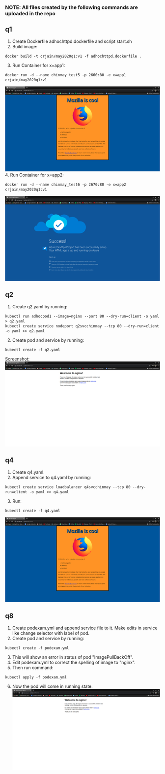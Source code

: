 ### NOTE: All files created by the following commands are uploaded in the repo
## q1
1. Create Dockerfile adhochttpd.dockerfile and script start.sh
2. Build image:
```
docker build -t crjain/may2020q1:v1 -f adhochttpd.dockerfile .
```
3. Run Container for x=app1:
```
docker run -d --name chinmay_test5 -p 2660:80 -e x=app1 crjain/may2020q1:v1
```
![Q1_1](https://raw.githubusercontent.com/CRJain/k8slove2020/master/Q1_1.png)
4. Run Container for x=app2:
```
docker run -d --name chinmay_test6 -p 2670:80 -e x=app2 crjain/may2020q1:v1
```
![Q1_2](https://raw.githubusercontent.com/CRJain/k8slove2020/master/Q1_2.png)
## q2
1. Create q2.yaml by running:
```
kubectl run adhocpod1 --image=nginx --port 80 --dry-run=client -o yaml > q2.yaml
kubectl create service nodeport q2svcchinmay --tcp 80 --dry-run=client -o yaml >> q2.yaml
```
2. Create pod and service by running:
```
kubectl create -f q2.yaml
```
Screenshot:
![q2](https://raw.githubusercontent.com/CRJain/k8slove2020/master/Q2.png)
## q4
1. Create q4.yaml.
2. Append service to q4.yaml by running:
```
kubectl create service loadbalancer q4svcchinmay --tcp 80 --dry-run=client -o yaml >> q4.yaml
```
3. Run:
```
kubectl create -f q4.yaml
```
![Q4](https://raw.githubusercontent.com/CRJain/k8slove2020/master/Q4.png)
## q8
1. Create podexam.yml and append service file to it. Make edits in service like change selector with label of pod.
2. Create pod and service by running:
```
kubectl create -f podexam.yml
```
3. This will show an error in status of pod "ImagePullBackOff".
4. Edit podexam.yml to correct the spelling of image to "nginx".
5. Then run command:
```
kubectl apply -f podexam.yml
```
6. Now the pod will come in running state.
![Q8](https://raw.githubusercontent.com/CRJain/k8slove2020/master/Q8.png)

